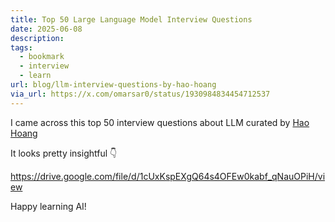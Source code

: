 ```yaml
---
title: Top 50 Large Language Model Interview Questions
date: 2025-06-08
description: 
tags:
  - bookmark
  - interview
  - learn
url: blog/llm-interview-questions-by-hao-hoang
via_url: https://x.com/omarsar0/status/1930984834454712537
---
```

I came across this top 50 interview questions about LLM curated by [Hao Hoang](https://www.linkedin.com/in/hoang-van-hao/)

It looks pretty insightful 👇

https://drive.google.com/file/d/1cUxKspEXgQ64s4OFEw0kabf_qNauOPiH/view

Happy learning AI!
